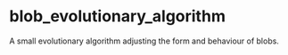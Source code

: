 # blob_evolutionary_algorithm
A small evolutionary algorithm adjusting the form and behaviour of blobs.
